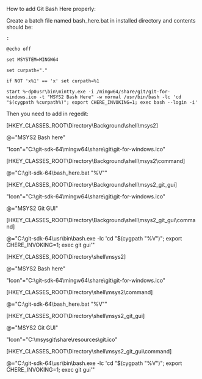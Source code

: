 How to add Git Bash Here properly:

Create a batch file named bash_here.bat in installed directory and contents should be:

`:`

`@echo off`

`set MSYSTEM=MINGW64`

`set curpath="."`

`if NOT 'x%1' == 'x' set curpath=%1`

`start %~dp0usr\bin\mintty.exe -i /mingw64/share/git/git-for-windows.ico -t "MSYS2 Bash Here" -w normal /usr/bin/bash -lc 'cd "$(cygpath %curpath%)"; export CHERE_INVOKING=1; exec bash --login -i'`

Then you need to add in regedit:

[HKEY_CLASSES_ROOT\Directory\Background\shell\msys2]

@="MSYS2 Bash here"

"Icon"="C:\\git-sdk-64\\mingw64\\share\\git\\git-for-windows.ico"


[HKEY_CLASSES_ROOT\Directory\Background\shell\msys2\command]

@="C:\\git-sdk-64\\bash_here.bat \"%V\""


[HKEY_CLASSES_ROOT\Directory\Background\shell\msys2_git_gui]

"Icon"="C:\\git-sdk-64\\mingw64\\share\\git\\git-for-windows.ico"

@="MSYS2 Git GUI"

[HKEY_CLASSES_ROOT\Directory\Background\shell\msys2_git_gui\command]

@="C:\\git-sdk-64\\usr\\bin\\bash.exe -lc 'cd \"$(cygpath \"%V\")\"; export CHERE_INVOKING=1; exec git gui'"


[HKEY_CLASSES_ROOT\Directory\shell\msys2]

@="MSYS2 Bash here"

"Icon"="C:\\git-sdk-64\\mingw64\\share\\git\\git-for-windows.ico"

[HKEY_CLASSES_ROOT\Directory\shell\msys2\command]

@="C:\\git-sdk-64\\bash_here.bat \"%V\""


[HKEY_CLASSES_ROOT\Directory\shell\msys2_git_gui]

@="MSYS2 Git GUI"

"Icon"="C:\\msysgit\\share\\resources\\git.ico"


[HKEY_CLASSES_ROOT\Directory\shell\msys2_git_gui\command]

@="C:\\git-sdk-64\\usr\\bin\\bash.exe -lc 'cd \"$(cygpath \"%V\")\"; export CHERE_INVOKING=1; exec git gui'"
